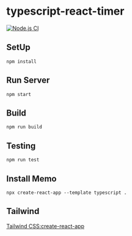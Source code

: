 # typescript-react-timer

[![Node.js CI](https://github.com/hironomiu/typescript-react-timer/actions/workflows/node.js.yml/badge.svg)](https://github.com/hironomiu/typescript-react-timer/actions/workflows/node.js.yml)

## SetUp

```
npm install
```

## Run Server

```
npm start
```

## Build

```
npm run build
```

## Testing

```
npm run test
```

## Install Memo

```
npx create-react-app --template typescript .
```

## Tailwind

[Tailwind CSS:create-react-app](https://tailwindcss.com/docs/guides/create-react-app)
